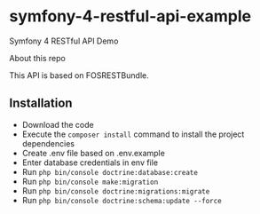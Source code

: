 # symfony-4-restful-api-example
Symfony 4 RESTful API Demo

About this repo

This API is based on FOSRESTBundle.

## Installation

* Download the code
* Execute the `composer install` command to install the project dependencies
* Create .env file based on .env.example
* Enter database credentials in env file
* Run `php bin/console doctrine:database:create`
* Run `php bin/console make:migration`
* Run `php bin/console doctrine:migrations:migrate`
* Run `php bin/console doctrine:schema:update --force`
